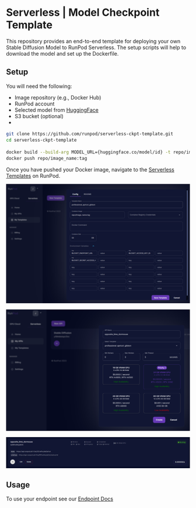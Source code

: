 # Serverless | Model Checkpoint Template

This repository provides an end-to-end template for deploying your own Stable Diffusion Model to RunPod Serverless. The setup scripts will help to download the model and set up the Dockerfile.

## Setup

You will need the following:

- Image repository (e.g., Docker Hub)
- RunPod account
- Selected model from [HuggingFace](https://huggingface.co/models)
- S3 bucket (optional)
-
```BASH
git clone https://github.com/runpod/serverless-ckpt-template.git
cd serverless-ckpt-template

docker build --build-arg MODEL_URL={huggingface.co/model/id} -t repo/image_name:tag .
docker push repo/image_name:tag
```

Once you have pushed your Docker image, navigate to the [Serverless Templates](https://www.runpod.io/console/serverless/user/templates) on RunPod.

![template setup](./docs/images/template-setup.png)

![API Setup](./docs/images/api-setup.png)

![Endpoint](./docs/images/endpoint.png)

## Usage

To use your endpoint see our [Endpoint Docs](https://docs.runpod.io/ai-endpoints/runpod-apis)
